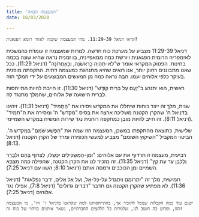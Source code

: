```yaml
---
title: 'המעצמה הבאה'
date: 18/03/2020

---
```


`קראו דניאל 11:29-39. מהי המעצמה שקמה לאחר רומא הפגאנית?`

דניאל 11:29-39 מצביע על מערכת כוח חדשה. למרות שמעצמה זו עומדת כהמשכית לאימפריה הרומית הפגאנית ויורשת כמה ממאפייניה, בו זמנית נראה שהיא שונה בכמה בחינות. הפסוק המקראי אומר ש"לֹא-תִהְיֶה כָרִאשֹׁנָה, וְכָאַחֲרוֹנָה" (דניאל 11:29). ככל שאנו מתבוננים רחוק יותר, אנו רואים שהיא מתנהגת כמעצמה דתית. התקפתה מופנית בעיקר כלפי אלוהים ועמו. הבה נראה כמה מן המעשים המבוצעים על ידי המלך הזה.

ראשית, הוא יתנהג ב"זָעַם עַל בְּרִית קוֹדֶשׁ" (דניאל 11:30). זו חייבת להיות התייחסות לברית הישועה של אלוהים, שהמלך מתנגד לה.

שנית, מלך זה ייצר כוחות שיחללו את המקדש ויסירו את "הַתָּמִיד" (דניאל 11:31). זיהינו בדניאל ח' שהקרן הקטנה משליכה ארצה את בסיס "מקדש" ה' ומסירה את ה"תמיד" (דניאל 8:11). זה חייב להיות מובן כמתקפה רוחנית נגד שירות המשיח במקדש השמיימי.

שלישית, כתוצאה מהתקפתו במשכן, המעצמה הזו שמה את "הַפֶּשַׁע שֹׁמֵם" במקדש ה'. הביטוי המקביל "השיקוץ השומם" מצביע למעשי הכפירה ומרד של הקרן הקטנה (דניאל 8:13).

רביעית, מעצמה זו תרדוף את עם אלוהים: "וּמִן-הַמַּשְׂכִּילִים יִכָּשְׁלוּ, לִצְרוֹף בָּהֶם וּלְבָרֵר וְלַלְבֵּן עַד עֵת קֵץ" (דניאל 11:35). זה מזכיר לנו את הקרן הקטנה, שהפילה כמה מצבא השמיים ומן הכוכבים ורמסה אותם (דניאל 8:10; השוו עם דניאל 7:25).

חמישית, מלך זה "יִתְרוֹמֵם וְיִתְגַּדֵּל עַל-כָּל-אֵל, וְעַל אֵל אֵלִים, יְדַבֵּר נִפְלָאוֹת" (דניאל 11:36). לא מפתיע שהקרן הקטנה גם תדבר "דברים גדולים" (דניאל 7:8), אפילו נגד אלוהים (דניאל 7:25). 

`ישנם עוד כמה הקבלות שנוכל להזכיר אך, בהתייחסותנו למה שקראנו בדניאל ז' וח', מי המעצמה הזו, ומדוע כה חשוב לנו, שלמרות כל הלחצים החברתיים, נשאר איתנים בזיהוי של כוח זה?`